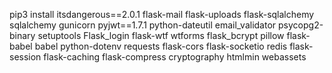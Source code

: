 pip3 install itsdangerous==2.0.1 flask-mail flask-uploads flask-sqlalchemy sqlalchemy gunicorn pyjwt==1.7.1 python-dateutil email_validator psycopg2-binary setuptools Flask_login flask-wtf wtforms flask_bcrypt pillow flask-babel babel python-dotenv requests flask-cors flask-socketio redis flask-session flask-caching flask-compress cryptography htmlmin webassets